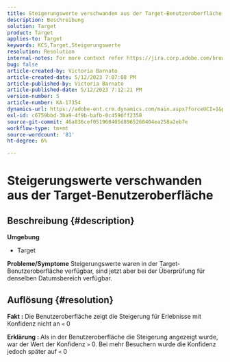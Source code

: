 ```yaml
---
title: Steigerungswerte verschwanden aus der Target-Benutzeroberfläche
description: Beschreibung
solution: Target
product: Target
applies-to: Target
keywords: KCS,Target,Steigerungswerte
resolution: Resolution
internal-notes: For more context refer https://jira.corp.adobe.com/browse/TGT-41844
bug: false
article-created-by: Victoria Barnato
article-created-date: 5/12/2023 7:07:08 PM
article-published-by: Victoria Barnato
article-published-date: 5/12/2023 7:12:21 PM
version-number: 5
article-number: KA-17354
dynamics-url: https://adobe-ent.crm.dynamics.com/main.aspx?forceUCI=1&pagetype=entityrecord&etn=knowledgearticle&id=dd67242c-f8f0-ed11-8849-6045bd006ce9
exl-id: c6759bbd-3ba9-4f9b-bafb-0c4590ff2358
source-git-commit: 46a836cef051968405d8965268404ea258a2eb7e
workflow-type: tm+mt
source-wordcount: '81'
ht-degree: 6%

---
```


# Steigerungswerte verschwanden aus der Target-Benutzeroberfläche

## Beschreibung {#description}

<b>Umgebung</b>
- Target

<b>Probleme/Symptome</b>
Steigerungswerte waren in der Target-Benutzeroberfläche verfügbar, sind jetzt aber bei der Überprüfung für denselben Datumsbereich verfügbar.


## Auflösung {#resolution}




<b>Fakt :</b> Die Benutzeroberfläche zeigt die Steigerung für Erlebnisse mit Konfidenz nicht an `<`  0



<b>Erklärung : </b>Als in der Benutzeroberfläche die Steigerung angezeigt wurde, war der Wert der Konfidenz `>`  0. Bei mehr Besuchern wurde die Konfidenz jedoch später auf `<`  0
